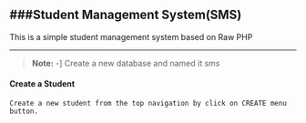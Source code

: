 ###**Student Management System(SMS)**
---


This is a simple student management system based on Raw PHP

----------
>**Note:**
>-] Create a new database and named it *sms*

#### <i class="icon-file"></i> Create a Student
	Create a new student from the top navigation by click on CREATE menu button.